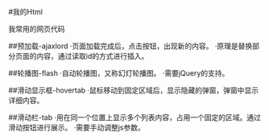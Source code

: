 #我的Html

我常用的网页代码

##预加载-ajaxlord
·页面加载完成后，点击按钮，出现新的内容。
·原理是替换部分页面的内容，通过读取id的方式进行插入。

##轮播图-flash
·自动轮播图，又称幻灯轮播图。
·需要jQuery的支持。

##滑动显示框-hovertab
·鼠标移动到固定区域后，显示隐藏的弹窗，弹窗中显示详细内容。

##滑动栏-tab
·用在同一个位置上显示多个列表内容，占用一个固定的区域。通过滑动按钮进行展示。
·需要手动调整js参数。